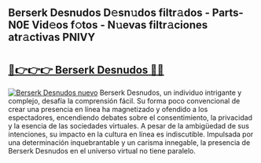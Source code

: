 ## Berserk Desnudos D𝚎sn𝚞dos filtr𝚊dos - Parts-N0E Vid𝚎os f𝚘tos - N𝚞evas filtr𝚊ciones atr𝚊ctivas PNIVY

# <h2><a href="http://mb4uiya.tromn.icu/?c=Berserk+Desnudos">🔗👉👉👉 Berserk Desnudos 🔗🔗</a></h2>

[![Berserk Desnudos nuevo](https://i.imgur.com/pEAQMta.gif)](http://mb4uiya.tromn.icu/?c=Berserk+Desnudos)
Berserk Desnudos, un individuo intrigante y complejo, desafía la comprensión fácil. Su forma poco convencional de crear una presencia en línea ha magnetizado y ofendido a los espectadores, encendiendo debates sobre el consentimiento, la privacidad y la esencia de las sociedades virtuales. A pesar de la ambigüedad de sus intenciones, su impacto en la cultura en línea es indiscutible. Impulsada por una determinación inquebrantable y un carisma innegable, la presencia de Berserk Desnudos en el universo virtual no tiene paralelo.
